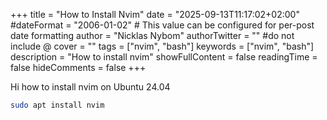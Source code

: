 +++
title = "How to Install Nvim"
date = "2025-09-13T11:17:02+02:00"
#dateFormat = "2006-01-02" # This value can be configured for per-post date formatting
author = "Nicklas Nybom"
authorTwitter = "" #do not include @
cover = ""
tags = ["nvim", "bash"]
keywords = ["nvim", "bash"]
description = "How to install nvim"
showFullContent = false
readingTime = false
hideComments = false
+++

Hi how to install nvim on Ubuntu 24.04

```bash
sudo apt install nvim 
```
